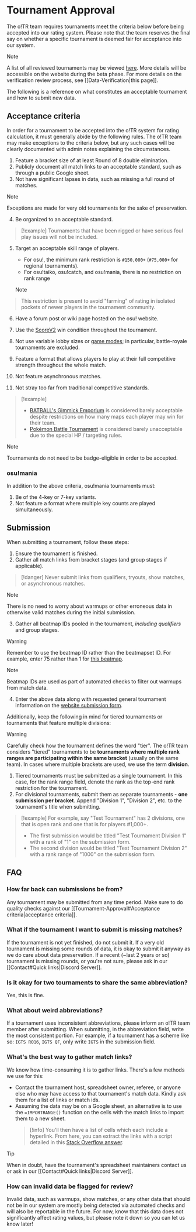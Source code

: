 # Tournament Approval

The o!TR team requires tournaments meet the criteria below before being accepted into our rating system. Please note that the team reserves the final say on whether a specific tournament is deemed fair for acceptance into our system.

> [!note] 
> A list of all reviewed tournaments may be viewed [here](https://docs.google.com/spreadsheets/d/1F6yBKfVQqkusVxoIEEBP9j4l0h52D0tPHODGXQqCau8/edit?usp=sharing). More details will be accessible on the website during the beta phase.
> For more details on the verification review process, see [[Data-Verification|this page]].

The following is a reference on what constitutes an acceptable tournament and how to submit new data.

## Acceptance criteria

In order for a tournament to be accepted into the o!TR system for rating calculation, it must generally abide by the following rules. The o!TR team may make exceptions to the criteria below, but any such cases will be clearly documented with admin notes explaining the circumstances.

1. Feature a bracket size of at least Round of 8 double elimination.
2. Publicly document all match links to an acceptable standard, such as through a public Google sheet.
3. Not have significant lapses in data, such as missing a full round of matches.
> [!note]
> Exceptions are made for very old tournaments for the sake of preservation.

4. Be organized to an acceptable standard.
> [!example]
> Tournaments that have been rigged or have serious foul play issues will not be included.

5. Target an acceptable skill range of players.  
   - For osu!, the minimum rank restriction is `#150,000+` (`#75,000+` for regional tournaments).
   - For osu!taiko, osu!catch, and osu!mania, there is no restriction on rank range
   
   > [!note] 
> This restriction is present to avoid "farming" of rating in isolated pockets of newer players in the tournament community.

6. Have a forum post or wiki page hosted on the osu! website.

7. Use the [ScoreV2](https://osu.ppy.sh/wiki/en/Gameplay/Game_modifier/ScoreV2) win condition throughout the tournament.

8. Not use variable lobby sizes or [game modes](https://osu.ppy.sh/wiki/en/Game_mode); in particular, battle-royale tournaments are excluded.

9. Feature a format that allows players to play at their full competitive strength throughout the whole match.

10. Not feature asynchronous matches.

11. Not stray too far from traditional competitive standards.
> [!example]
> - [BATBALL's Gimmick Emporium](https://osu.ppy.sh/community/forums/topics/1767170?n=1) is considered barely acceptable despite restrictions on how many maps each player may win for their team.
> - [Pokémon Battle Tournament](https://osu.ppy.sh/community/forums/topics/1790791?n=1) is considered barely unacceptable due to the special HP / targeting rules.

> [!note]
> Tournaments do not need to be badge-eligible in order to be accepted.

### osu!mania

In addition to the above criteria, osu!mania tournaments must:

1. Be of the 4-key or 7-key variants.
2. Not feature a format where multiple key counts are played simultaneously.

## Submission

When submitting a tournament, follow these steps:

1. Ensure the tournament is finished.
2. Gather all match links from bracket stages (and group stages if applicable).
> [!danger] 
> Never submit links from qualifiers, tryouts, show matches, or asynchronous matches.

   > [!note]
   > There is no need to worry about warmups or other erroneous data in otherwise valid matches during the initial submission.

3. Gather all beatmap IDs pooled in the tournament, *including qualifiers* and group stages.
> [!warning] 
> Remember to use the beatmap ID rather than the beatmapset ID. For example, enter 75 rather than 1 for [this beatmap](https://osu.ppy.sh/beatmapsets/1#osu/75). 

   > [!note] 
   > Beatmap IDs are used as part of automated checks to filter out warmups from match data.

4. Enter the above data along with requested general tournament information on the [website submission form](https://otr.stagec.xyz/submit).

Additionally, keep the following in mind for tiered tournaments or tournaments that feature multiple divisions:

> [!warning]
>  Carefully check how the tournament defines the word "tier". The o!TR team considers "tiered" tournaments to be **tournaments where multiple rank ranges are participating within the same bracket** (usually on the same team). In cases where multiple brackets are used, we use the term **division**.

1. Tiered tournaments must be submitted as a single tournament. In this case, for the rank range field, denote the rank as the top-end rank restriction for the tournament.
2. For divisional tournaments, submit them as separate tournaments - **one submission per bracket**. Append "Division 1", "Division 2", etc. to the tournament's title when submitting.

> [!example] 
> For example, say "Test Tournament" has 2 divisions, one that is open rank and one that is for players #1,000+.
> - The first submission would be titled "Test Tournament Division 1" with a rank of "1" on the submission form.
> - The second division would be titled "Test Tournament Division 2" with a rank range of "1000" on the submission form.

## FAQ

### How far back can submissions be from?

Any tournament may be submitted from any time period. Make sure to do quality checks against our [[Tournament-Approval#Acceptance criteria|acceptance criteria]].

### What if the tournament I want to submit is missing matches?

If the tournament is not yet finished, do not submit it. If a very old tournament is missing some rounds of data, it is okay to submit it anyway as we do care about data preservation. If a recent (~last 2 years or so) tournament is missing rounds, or you're not sure, please ask in our [[Contact#Quick links|Discord Server]].

### Is it okay for two tournaments to share the same abbreviation?

Yes, this is fine.

### What about weird abbreviations?

If a tournament uses inconsistent abbreviations, please inform an o!TR team member after submitting. When submitting, in the abbreviation field, write the most consistent portion. For example, if a tournament has a scheme like so: `IGTS RO16`, `IGTS QF`, only write `IGTS` in the submission field.

### What's the best way to gather match links?

We know how time-consuming it is to gather links. There's a few methods we use for this:

* Contact the tournament host, spreadsheet owner, referee, or anyone else who may have access to that tournament's match data. Kindly ask them for a list of links or match ids.
* Assuming the data may be on a Google sheet, an alternative is to use the `=IMPORTRANGE()` function on the cells with the match links to import them to a new sheet.
   > [!info] 
   > You'll then have a list of cells which each include a hyperlink. From here, you can extract the links with a script detailed in this [Stack Overflow answer](https://stackoverflow.com/a/67206954).

> [!tip] 
> When in doubt, have the tournament's spreadsheet maintainers contact us or ask in our [[Contact#Quick links|Discord Server]].

### How can invalid data be flagged for review?

Invalid data, such as warmups, show matches, or any other data that should not be in our system are mostly being detected via automated checks and will also be reportable in the future. For now, know that this data does not significantly affect rating values, but please note it down so you can let us know later!